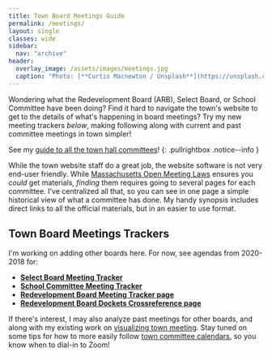 ```yaml
---
title: Town Board Meetings Guide
permalink: /meetings/
layout: single
classes: wide
sidebar:
  nav: "archive"
header:
  overlay_image: /assets/images/meetings.jpg
  caption: "Photo: [**Curtis Macnewton / Unsplash**](https://unsplash.com/@curtismacnewton)"
---
```


Wondering what the Redevelopment Board (ARB), Select Board, or School Committee have been doing?  Find it hard to navigate the town's website to get to the details of what's happening in board meetings?  Try my new meeting trackers _below_, making following along with current and past committee meetings in town simpler!

See my [guide to all the town hall committees](/townhall/)!
{: .pullrightbox .notice--info }

While the town website staff do a great job, the website software is not very end-user friendly.  While [Massachusetts Open Meeting Laws](https://www.mass.gov/the-open-meeting-law) ensures you _could_ get materials, _finding_ them requires going to several pages for each committee.  I've centralized all that, so you can see in one page a simple historical view of what a committee has done.  My handy synopsis includes direct links to all the official materials, but in an easier to use format.

## Town Board Meetings Trackers

I'm working on adding other boards here.   For now, see agendas from 2020-2018 for:

- [**Select Board Meeting Tracker**](/meetings/select/)
- [**School Committee Meeting Tracker**](/meetings/school/)
- [**Redevelopment Board Meeting Tracker page**](/meetings/arb/)
- [**Redevelopment Board Dockets Crossreference page**](/meetings/arb-index/)

If there's interest, I may also analyze past meetings for other boards, and along with my existing work on [visualizing town meeting](/tm/).  Stay tuned on some tips for how to more easily follow [town committee calendars](https://www.arlingtonma.gov/communications-center/calendar), so you know when to dial-in to Zoom!